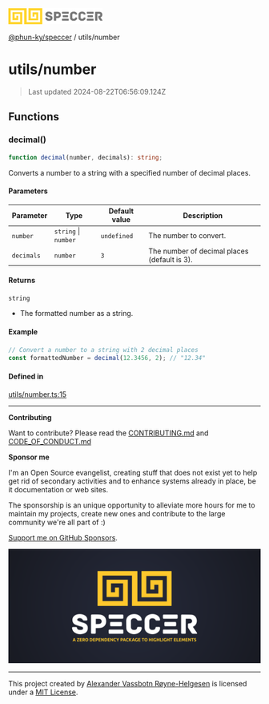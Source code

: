 <div>
  <img alt="SPECCER logo" src="https://raw.githubusercontent.com/phun-ky/speccer/main/public/logo-speccer-horizontal-colored-package.svg?raw=true" style="max-height:32px;" />
</div>

[@phun-ky/speccer](../README.md) / utils/number

# utils/number

> Last updated 2024-08-22T06:56:09.124Z

## Functions

### decimal()

```ts
function decimal(number, decimals): string;
```

Converts a number to a string with a specified number of decimal places.

#### Parameters

| Parameter  | Type                 | Default value | Description                                  |
| ---------- | -------------------- | ------------- | -------------------------------------------- |
| `number`   | `string` \| `number` | `undefined`   | The number to convert.                       |
| `decimals` | `number`             | `3`           | The number of decimal places (default is 3). |

#### Returns

`string`

- The formatted number as a string.

#### Example

```ts
// Convert a number to a string with 2 decimal places
const formattedNumber = decimal(12.3456, 2); // "12.34"
```

#### Defined in

[utils/number.ts:15](https://github.com/phun-ky/speccer/blob/main/src/utils/number.ts#L15)

---

**Contributing**

Want to contribute? Please read the [CONTRIBUTING.md](https://github.com/phun-ky/speccer/blob/main/CONTRIBUTING.md) and [CODE_OF_CONDUCT.md](https://github.com/phun-ky/speccer/blob/main/CODE_OF_CONDUCT.md)

**Sponsor me**

I'm an Open Source evangelist, creating stuff that does not exist yet to help get rid of secondary activities and to enhance systems already in place, be it documentation or web sites.

The sponsorship is an unique opportunity to alleviate more hours for me to maintain my projects, create new ones and contribute to the large community we're all part of :)

[Support me on GitHub Sponsors](https://github.com/sponsors/phun-ky).

![Speccer banner, with logo and slogan: A zero dependency package to highlight elements](https://github.com/phun-ky/speccer/blob/main/public/speccer-banner.png?raw=true)

---

This project created by [Alexander Vassbotn Røyne-Helgesen](http://phun-ky.net) is licensed under a [MIT License](https://choosealicense.com/licenses/mit/).
